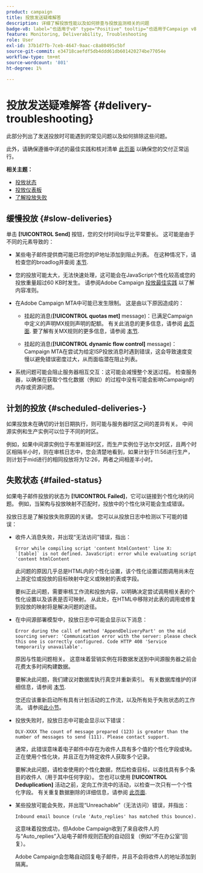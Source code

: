 ```yaml
---
product: campaign
title: 投放发送疑难解答
description: 详细了解投放性能以及如何排查与投放监测相关的问题
badge-v8: label="也适用于v8" type="Positive" tooltip="也适用于Campaign v8"
feature: Monitoring, Deliverability, Troubleshooting
role: User
exl-id: 37b1d7fb-7ceb-4647-9aac-c8a80495c5bf
source-git-commit: e34718caefdf5db4ddd61db601420274be77054e
workflow-type: tm+mt
source-wordcount: '801'
ht-degree: 1%

---
```


# 投放发送疑难解答 {#delivery-troubleshooting}

此部分列出了发送投放时可能遇到的常见问题以及如何排除这些问题。

此外，请确保遵循中详述的最佳实践和核对清单 [此页面](delivery-performances.md) 以确保您的交付正常运行。

**相关主题：**

* [投放状态](delivery-statuses.md)
* [投放仪表板](delivery-dashboard.md)
* [了解投放失败](understanding-delivery-failures.md)

## 缓慢投放 {#slow-deliveries}

单击 **[!UICONTROL Send]** 按钮，您的交付时间似乎比平常要长。 这可能是由于不同的元素导致的：

* 某些电子邮件提供商可能已将您的IP地址添加到阻止列表。 在这种情况下，请检查您的broadlog并查阅 [本节](about-deliverability.md).

* 您的投放可能太大，无法快速处理，这可能会在JavaScript个性化较高或您的投放重量超过60 KB时发生。 请参阅Adobe Campaign [投放最佳实践](delivery-best-practices.md) 以了解内容准则。

* 在Adobe Campaign MTA中可能已发生限制。 这是由以下原因造成的：

   * 挂起的消息(**[!UICONTROL quotas met]** message)：已满足Campaign中定义的声明MX规则声明的配额。 有关此消息的更多信息，请参阅 [此页面](deliverability-faq.md). 要了解有关MX规则的更多信息，请参阅 [本节](../../installation/using/email-deliverability.md#about-mx-rules).

   * 挂起的消息(**[!UICONTROL dynamic flow control]** message)：Campaign MTA在尝试为给定ISP投放消息时遇到错误，这会导致速度变慢以避免错误密度过大，从而面临潜在阻止列表。

* 系统问题可能会阻止服务器相互交互：这可能会减慢整个发送过程。 检查服务器，以确保在获取个性化数据（例如）的过程中没有可能会影响Campaign的内存或资源问题。

## 计划的投放 {#scheduled-deliveries-}

如果投放未在确切的计划日期执行，则可能与服务器时区之间的差异有关。 中间源实例和生产实例可以位于不同的时区。

例如，如果中间源实例位于布里斯班时区，而生产实例位于达尔文时区，且两个时区相隔半小时，则在审核日志中，您会清楚地看到，如果计划于11:56进行生产，则计划于mid进行的相同投放将为12:26，两者之间相差半小时。

## 失败状态 {#failed-status}

如果电子邮件投放的状态为 **[!UICONTROL Failed]**，它可以链接到个性化块的问题。 例如，当架构与投放映射不匹配时，投放中的个性化块可能会生成错误。

投放日志是了解投放失败原因的关键。 您可以从投放日志中检测以下可能的错误：

* 收件人消息失败，并出现“无法访问”错误，指出：

  ```
  Error while compiling script 'content htmlContent' line X: `[table]` is not defined. JavaScript: error while evaluating script 'content htmlContent
  ```

  此问题的原因几乎总是HTML内的个性化设置，该个性化设置试图调用尚未在上游定位或投放的目标映射中定义或映射的表或字段。

  要纠正此问题，需要审核工作流和投放内容，以明确决定尝试调用相关表的个性化设置以及该表是否可映射。 从此处，在HTML中移除对此表的调用或修复到投放的映射将是解决问题的途径。

* 在中间源部署模型中，投放日志中可能会显示以下消息：

  ```
  Error during the call of method 'AppendDeliveryPart' on the mid sourcing server: 'Communication error with the server: please check this one is correctly configured. Code HTTP 408 'Service temporarily unavailable'.
  ```

  原因与性能问题相关。 这意味着营销实例在将数据发送到中间源服务器之前会花费太多时间构建数据。

  要解决此问题，我们建议对数据库执行真空并重新索引。 有关数据库维护的详细信息，请参阅 [本节](../../production/using/recommendations.md).

  您还应该重新启动所有具有计划活动的工作流，以及所有处于失败状态的工作流。 请参阅[此小节](../../workflow/using/scheduler.md)。

* 投放失败时，投放日志中可能会显示以下错误：

  ```
  DLV-XXXX The count of message prepared (123) is greater than the number of messages to send (111). Please contact support.
  ```

  通常，此错误意味着电子邮件中存在为收件人具有多个值的个性化字段或块。 正在使用个性化块，并且正在为特定收件人获取多个记录。

  要解决此问题，请检查使用的个性化数据，然后检查目标，以查找具有多个条目的收件人（用于其中任何字段）。 您也可以使用 **[!UICONTROL Deduplication]** 活动之前，定向工作流中的活动，以检查一次只有一个个性化字段。 有关重复数据删除的详细信息，请参阅 [此页面](../../workflow/using/deduplication.md).

* 某些投放可能会失败，并出现“Unreachable”（无法访问）错误，并指出：

  ```
  Inbound email bounce (rule 'Auto_replies' has matched this bounce).
  ```

  这意味着投放成功，但Adobe Campaign收到了来自收件人的与“Auto_replies”入站电子邮件规则匹配的自动回复（例如“不在办公室”回复）。

  Adobe Campaign会忽略自动回复电子邮件，并且不会将收件人的地址添加到隔离。
